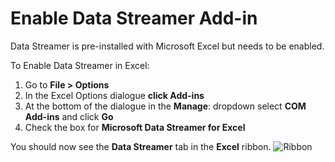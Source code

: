 # Enable Data Streamer Add-in
Data Streamer is pre-installed with Microsoft Excel but needs to be enabled. 

To Enable Data Streamer in Excel: 
1. Go to **File > Options** 
2. In the Excel Options dialogue **click Add-ins**
3. At the bottom of the dialogue in the **Manage**: dropdown select **COM Add-ins** and click **Go**
4. Check the box for **Microsoft Data Streamer for Excel**

You should now see the **Data Streamer** tab in the **Excel** ribbon.
![Ribbon](https://github.com/Microsoft/DataStreamerDevPortal/docs/ribbon.png)